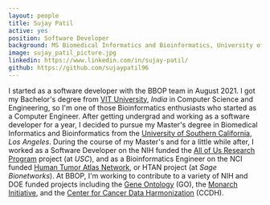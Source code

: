 ```yaml
---
layout: people
title: Sujay Patil
active: yes
position: Software Developer
background: MS Biomedical Informatics and Bioinformatics, University of Southern California
image: sujay_patil_picture.jpg
linkedin: https://www.linkedin.com/in/sujay-patil/
github: https://github.com/sujaypatil96
---
```


I started as a software developer with the BBOP team in August 2021. I got my Bachelor's degree from [VIT University](https://vit.ac.in/), *India* in Computer Science and Engineering, so I'm one of those Bioinformatics enthusiasts who started as a Computer Engineer. After getting undergrad and working as a software developer for a year, I decided to 
pursue my Master's degree in Biomedical Informatics and Bioinformatics from the [University of Southern California](https://www.usc.edu/), *Los Angeles*. During the course of my Master's and for a little while after, I worked as a Software Developer on the NIH funded the [All of Us Research Program](https://allofus.nih.gov/) project (at *USC*), and as a Bioinformatics Engineer on the NCI funded [Human Tumor Atlas Network](https://humantumoratlas.org/), or HTAN project (at *Sage Bionetworks*). At BBOP, I'm working to contribute to a variety of NIH and DOE funded projects including the [Gene Ontology](http://berkeleybop.org/project/gene-ontology/) (GO), the [Monarch Initiative](http://berkeleybop.org/project/monarch/), and the [Center for Cancer Data Harmonization](http://berkeleybop.org/project/ccdh/) (CCDH).
